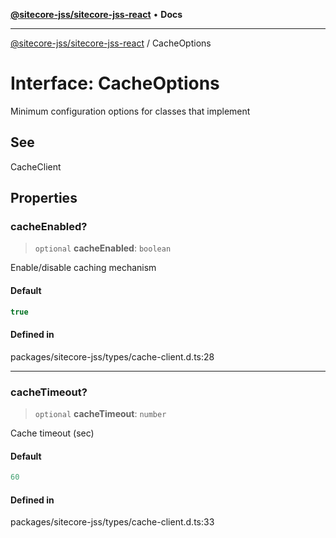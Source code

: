 [**@sitecore-jss/sitecore-jss-react**](../README.md) • **Docs**

***

[@sitecore-jss/sitecore-jss-react](../README.md) / CacheOptions

# Interface: CacheOptions

Minimum configuration options for classes that implement

## See

CacheClient

## Properties

### cacheEnabled?

> `optional` **cacheEnabled**: `boolean`

Enable/disable caching mechanism

#### Default

```ts
true
```

#### Defined in

packages/sitecore-jss/types/cache-client.d.ts:28

***

### cacheTimeout?

> `optional` **cacheTimeout**: `number`

Cache timeout (sec)

#### Default

```ts
60
```

#### Defined in

packages/sitecore-jss/types/cache-client.d.ts:33
